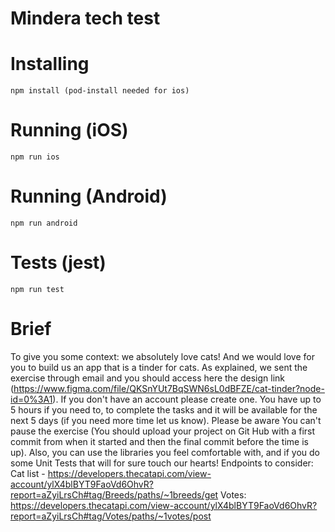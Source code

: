 # Mindera tech test

# Installing

```
npm install (pod-install needed for ios)
```

# Running (iOS)

```
npm run ios
```

# Running (Android)

```
npm run android
```

# Tests (jest)

```
npm run test
```

# Brief

To give you some context: we absolutely love cats! And we would love for you to build us an app that is a tinder for cats.
As explained, we sent the exercise through email and you should access here the design link (https://www.figma.com/file/QKSnYUt7BqSWN6sL0dBFZE/cat-tinder?node-id=0%3A1). If you don't have an account please create one. You have up to 5 hours if you need to, to complete the tasks and it will be available for the next 5 days (if you need more time let us know). Please be aware You can't pause the exercise (You should upload your project on Git Hub with a first commit from when it started and then the final commit before the time is up). Also, you can use the libraries you feel comfortable with, and if you do some Unit Tests that will for sure touch our hearts!
Endpoints to consider:
Cat list - https://developers.thecatapi.com/view-account/ylX4blBYT9FaoVd6OhvR?report=aZyiLrsCh#tag/Breeds/paths/~1breeds/get
Votes: https://developers.thecatapi.com/view-account/ylX4blBYT9FaoVd6OhvR?report=aZyiLrsCh#tag/Votes/paths/~1votes/post
